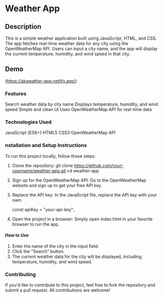 # Weather App
## Description
This is a simple weather application built using JavaScript, HTML, and CSS. The app fetches real-time weather data for any city using the OpenWeatherMap API. Users can input a city name, and the app will display the current temperature, humidity, and wind speed in that city.

## Demo
(https://akweather-app.netlify.app/)

### Features
   Search weather data by city name
   Displays temperature, humidity, and wind speed
   Simple and clean UI
   Uses OpenWeatherMap API for real-time data
### Technologies Used
   JavaScript (ES6+)
   HTML5
   CSS3
   OpenWeatherMap API

### nstallation and Setup Instructions
To run this project locally, follow these steps:
1. Clone the repository:
   git clone https://github.com/your-username/weather-app.git
   cd weather-app
2. Sign up for the OpenWeatherMap API:
   Go to the OpenWeatherMap website and sign up to get your free API key.

3. Replace the API key:
   In the JavaScript file, replace the API key with your own:

     const apiKey = "your-api-key";
4. Open the project in a browser:
   Simply open index.html in your favorite browser to run the app.

#### How to Use
1. Enter the name of the city in the input field.
2. Click the "Search" button.
3. The current weather data for the city will be displayed, including temperature, humidity, and wind speed.

### Contributing
If you'd like to contribute to this project, feel free to fork the repository and submit a pull request. All contributions are welcome!


